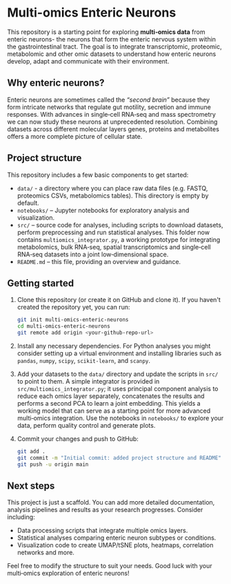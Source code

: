 # Multi-omics Enteric Neurons

This repository is a starting point for exploring **multi‑omics data** from
enteric neurons- the neurons that form the enteric nervous system within the
gastrointestinal tract.  The goal is to integrate transcriptomic,
proteomic, metabolomic and other omic datasets to understand how enteric
neurons develop, adapt and communicate with their environment.

## Why enteric neurons?

Enteric neurons are sometimes called the *“second brain”* because they form
intricate networks that regulate gut motility, secretion and immune
responses.  With advances in single‑cell RNA‑seq and mass spectrometry we
can now study these neurons at unprecedented resolution.  Combining
datasets across different molecular layers genes, proteins and
metabolites offers a more complete picture of cellular state.

## Project structure

This repository includes a few basic components to get started:

- `data/` - a directory where you can place raw data files (e.g. FASTQ,
  proteomics CSVs, metabolomics tables).  This directory is empty by
  default.
- `notebooks/` – Jupyter notebooks for exploratory analysis and
  visualization.
- `src/` – source code for analyses, including scripts to download
  datasets, perform preprocessing and run statistical analyses.
  This folder now contains `multiomics_integrator.py`, a working
  prototype for integrating metabolomics, bulk RNA‑seq, spatial
  transcriptomics and single‑cell RNA‑seq datasets into a joint
  low‑dimensional space.
- `README.md` – this file, providing an overview and guidance.

## Getting started

1. Clone this repository (or create it on GitHub and clone it).  If you
   haven't created the repository yet, you can run:

   ```bash
   git init multi‑omics‑enteric‑neurons
   cd multi‑omics‑enteric‑neurons
   git remote add origin <your‑github‑repo‑url>
   ```

2. Install any necessary dependencies.  For Python analyses you might
   consider setting up a virtual environment and installing libraries
   such as `pandas`, `numpy`, `scipy`, `scikit‑learn`, and `scanpy`.

3. Add your datasets to the `data/` directory and update the scripts in
  `src/` to point to them.  A simple integrator is provided in
  `src/multiomics_integrator.py`; it uses principal component analysis
  to reduce each omics layer separately, concatenates the results and
  performs a second PCA to learn a joint embedding.  This
  yields a working model that can serve as a starting point for more
  advanced multi‑omics integration.  Use the notebooks in
  `notebooks/` to explore your data, perform quality control and generate
  plots.

4. Commit your changes and push to GitHub:

   ```bash
   git add .
   git commit -m "Initial commit: added project structure and README"
   git push -u origin main
   ```

## Next steps

This project is just a scaffold.  You can add more detailed documentation,
analysis pipelines and results as your research progresses.  Consider
including:

- Data processing scripts that integrate multiple omics layers.
- Statistical analyses comparing enteric neuron subtypes or conditions.
- Visualization code to create UMAP/tSNE plots, heatmaps, correlation
  networks and more.

Feel free to modify the structure to suit your needs.  Good luck with
your multi‑omics exploration of enteric neurons!
